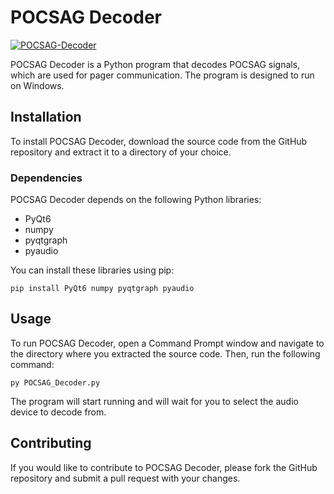 # POCSAG Decoder
[![POCSAG-Decoder](https://github.com/02bwilson/POCSAG-Decoder/actions/workflows/main.yml/badge.svg)](https://github.com/02bwilson/POCSAG-Decoder/actions/workflows/main.yml)

POCSAG Decoder is a Python program that decodes POCSAG signals, which are used for pager communication. The program is designed to run on Windows.

## Installation

To install POCSAG Decoder, download the source code from the GitHub repository and extract it to a directory of your choice.

### Dependencies

POCSAG Decoder depends on the following Python libraries:

- PyQt6
- numpy
- pyqtgraph
- pyaudio

You can install these libraries using pip:

```
pip install PyQt6 numpy pyqtgraph pyaudio
```


## Usage

To run POCSAG Decoder, open a Command Prompt window and navigate to the directory where you extracted the source code. Then, run the following command:

```
py POCSAG_Decoder.py
```


The program will start running and will wait for you to select the audio device to decode from.

## Contributing

If you would like to contribute to POCSAG Decoder, please fork the GitHub repository and submit a pull request with your changes.
